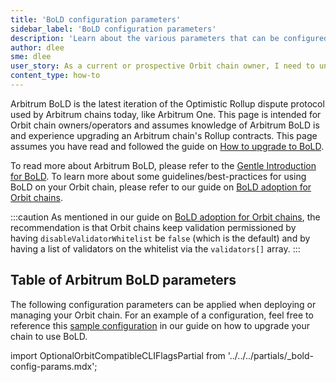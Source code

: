 ```yaml
---
title: 'BoLD configuration parameters'
sidebar_label: 'BoLD configuration parameters'
description: 'Learn about the various parameters that can be configured for Arbitrum BoLD'
author: dlee
sme: dlee
user_story: As a current or prospective Orbit chain owner, I need to understand the various configuration parameters with Arbitrum BoLD
content_type: how-to
---
```


<a data-quicklook-from="bold">Arbitrum BoLD</a> is the latest iteration of the Optimistic Rollup dispute
protocol used by Arbitrum chains today, like Arbitrum One. This page is intended for Orbit chain owners/operators
and assumes knowledge of Arbitrum BoLD is and experience upgrading an Arbitrum chain's Rollup contracts.
This page assumes you have read and followed the guide on [How to upgrade to BoLD](../../04-maintain-your-chain/05-upgrade-to-bold.mdx).

To read more about Arbitrum BoLD, please refer to the [Gentle Introduction for BoLD](../../../how-arbitrum-works/bold/gentle-introduction.mdx). To learn more about some guidelines/best-practices for using BoLD on your Orbit chain, please refer to our guide on [BoLD adoption for Orbit chains](../../bold-adoption-for-orbit-chains.mdx).

:::caution
As mentioned in our guide on [BoLD adoption for Orbit chains](../../bold-adoption-for-orbit-chains.mdx), the recommendation is that Orbit chains keep validation permissioned by having `disableValidatorWhitelist` be `false` (which is the default) and by having a list of validators on the whitelist via the `validators[]` array.
:::

## Table of Arbitrum BoLD parameters

The following configuration parameters can be applied when deploying or managing your Orbit chain. For an example of a configuration, feel free to reference this [sample configuration](../../04-maintain-your-chain/05-upgrade-to-bold.mdx#configure-your-chain-parameters) in our guide on how to upgrade your chain to use BoLD.

import OptionalOrbitCompatibleCLIFlagsPartial from '../../../partials/_bold-config-params.mdx';

<OptionalOrbitCompatibleCLIFlagsPartial />
